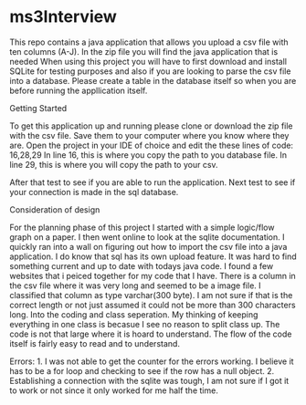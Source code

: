 # ms3Interview

This repo contains a java application that allows you upload a csv file with ten columns (A-J). In the zip file you will find the java application that is needed
When using this project you will have to first download and install SQLite for testing purposes and also if you are looking to parse the csv file into a database.
Please create a table in the database itself so when you are before running the appllication itself. 

Getting Started

To get this application up and running please clone or download the zip file with the csv file. Save them to your computer where you know where they are. 
Open the project in your IDE of choice and edit the these lines of code: 16,28,29
In line 16, this is where you copy the path to you database file. 
In line 29, this is where you will copy the path to your csv.

After that test to see if you are able to run the application. 
Next test to see if your connection is made in the sql database.


Consideration of design

For the planning phase of this project I started with a simple logic/flow graph on a paper. I then went online to look at the sqlite documentation. I quickly ran into a wall
on figuring out how to import the csv file into a java application. I do know that sql has its own upload feature. It was hard to find something current and up to date with todays java code. I found
a few websites that i peiced together for my code that I have. There is a column in the csv file where it was very long and seemed to be a image file. I classified that column as type varchar(300 byte).
I am not sure if that is the correct length or not just assumed it could not be more than 300 characters long. Into the coding and class seperation. My thinking of keeping everything in one class is becasue 
I see no reason to split class up. The code is not that large where it is hoard to understand. The flow of the code itself is fairly easy to read and to understand. 

Errors:
	1. I was not able to get the counter for the errors working. I believe it has to be a for loop and checking to see if the row has a null object.
	2. Establishing a connection with the sqlite was tough, I am not sure if I got it to work or not since it only worked for me half the time. 